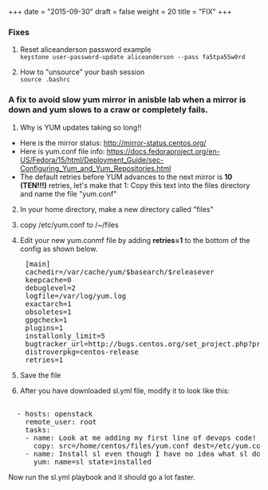 +++
date = "2015-09-30"
draft = false
weight = 20
title = "FIX"
+++

### Fixes

1. Reset aliceanderson password example  
   `keystone user-password-update aliceanderson --pass fa5tpa55w0rd`


2. How to "unsource" your bash session  
   `source .bashrc`

### A fix to avoid slow yum mirror in anisble lab when a mirror is down and yum slows to a craw or completely fails.

1. Why is YUM updates taking so long!!
  - Here is the mirror status: http://mirror-status.centos.org/
  - Here is yum.conf file info: https://docs.fedoraproject.org/en-US/Fedora/15/html/Deployment_Guide/sec-Configuring_Yum_and_Yum_Repositories.html
  - The default retries before YUM advances to the next mirror is **10 (TEN!!!)** retries, let's make that 1:
Copy this text into the files directory and name the file "yum.conf"

2. In your home directory, make a new directory called "files"

3. copy /etc/yum.conf to /~/files

4. Edit your new yum.conmf file by adding **retries=1** to the bottom of the config as shown below. 

<pre>
    [main]
    cachedir=/var/cache/yum/$basearch/$releasever
    keepcache=0
    debuglevel=2
    logfile=/var/log/yum.log
    exactarch=1
    obsoletes=1
    gpgcheck=1
    plugins=1
    installonly_limit=5
    bugtracker_url=http://bugs.centos.org/set_project.php?project_id=23&ref=http://bugs.centos.org/bug_report_page.php?category=yum
    distroverpkg=centos-release
    retries=1
</pre>

5. Save the file

6. After you have downloaded sl.yml file, modify it to look like this:

<pre> 
  - hosts: openstack
    remote_user: root
    tasks:
    - name: Look at me adding my first line of devops code! The next line of code updates yum.conf on all my hosts, this is really cool.
      copy: src=/home/centos/files/yum.conf dest=/etc/yum.conf owner=root group=root mode=0644
    - name: Install sl even though I have no idea what sl does... yet.
      yum: name=sl state=installed
</pre>

Now run the sl.yml playbook and it should go a lot faster.

